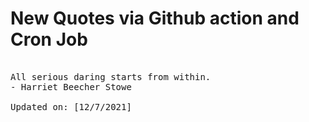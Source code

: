 # New Quotes via Github action and Cron Job

<pre>
<!-- #quote -->
All serious daring starts from within.
- Harriet Beecher Stowe

Updated on: [12/7/2021]
<!-- #quoteEnd -->
</pre>
